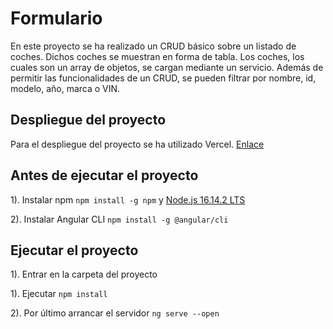 # Formulario

En este proyecto se ha realizado un CRUD básico sobre un listado de coches. Dichos coches se muestran en forma de tabla. Los coches, los cuales son un array de objetos, se cargan mediante un servicio. Además de permitir las funcionalidades de un CRUD, se pueden filtrar por nombre, id, modelo, año, marca o VIN.

## Despliegue del proyecto

Para el despliegue del proyecto se ha utilizado Vercel. [Enlace](https://daw-2-formulario-1fvzfae8a-kiliammartin.vercel.app/)

## Antes de ejecutar el proyecto

1). Instalar npm `npm install -g npm` y [Node.js 16.14.2 LTS](https://nodejs.org/es/download/)

2). Instalar Angular CLI `npm install -g @angular/cli`

## Ejecutar el proyecto

1). Entrar en la carpeta del proyecto

1). Ejecutar `npm install`

2). Por último arrancar el servidor `ng serve --open`




